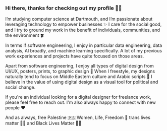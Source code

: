 ### Hi there, thanks for checking out my profile 👋🏻

I’m studying computer science at Dartmouth, and I’m passionate about leveraging technology to empower businesses ✨ I care for the social good, and I try to ground my work in the benefit of individuals, communities, and the environment 🍀

In terms if software engineering, I enjoy in particular data engineering, data analysis, AI broadly, and machine learning specifically. A lot of my previous work experiences and projects have quite focused on those areas.

Apart from software engineering, I  enjoy all types of digital design from UI/UX, posters, prints, to graphic design 🎨 When I freestyle, my designs naturally tend to focus on Middle Eastern culture and Arabic scripts 🌸 I believe in the value of using digital design as a visual tool for political and social change.

If you're an individual looking for a digital designer for freelance work, please feel free to reach out. I'm also always happy to connect with new people ❤️

And as always, free Palestine 🇵🇸 Women, Life, Freedom 🦋 trans lives matter 🏳️‍⚧️ and Black Lives Matter ✊🏿

<!--
**ayahajjeh/ayahajjeh** is a ✨ _special_ ✨ repository because its `README.md` (this file) appears on your GitHub profile.

Here are some ideas to get you started:

- 🔭 I’m currently working on ...
- 🌱 I’m currently learning ...
- 👯 I’m looking to collaborate on ...
- 🤔 I’m looking for help with ...
- 💬 Ask me about ...
- 📫 How to reach me: ...
- 😄 Pronouns: ...
- ⚡ Fun fact: ...
-->
